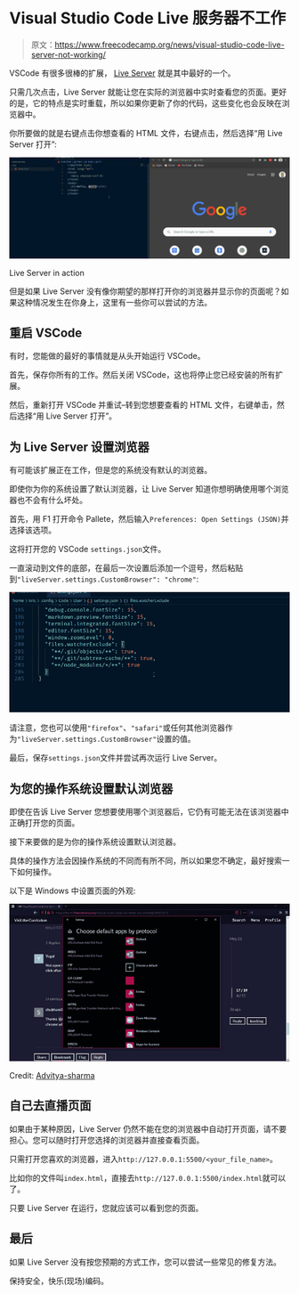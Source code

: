 # Visual Studio Code Live 服务器不工作

> 原文：<https://www.freecodecamp.org/news/visual-studio-code-live-server-not-working/>

VSCode 有很多很棒的扩展， [Live Server](https://marketplace.visualstudio.com/items?itemName=ritwickdey.LiveServer) 就是其中最好的一个。

只需几次点击，Live Server 就能让您在实际的浏览器中实时查看您的页面。更好的是，它的特点是实时重载，所以如果你更新了你的代码，这些变化也会反映在浏览器中。

你所要做的就是右键点击你想查看的 HTML 文件，右键点击，然后选择“用 Live Server 打开”:

![live-server-ex](img/782b65fc2cfd1eecb9f3d70ce18cbd7f.png)

Live Server in action

但是如果 Live Server 没有像你期望的那样打开你的浏览器并显示你的页面呢？如果这种情况发生在你身上，这里有一些你可以尝试的方法。

## 重启 VSCode

有时，您能做的最好的事情就是从头开始运行 VSCode。

首先，保存你所有的工作。然后关闭 VSCode，这也将停止您已经安装的所有扩展。

然后，重新打开 VSCode 并重试–转到您想要查看的 HTML 文件，右键单击，然后选择“用 Live Server 打开”。

## 为 Live Server 设置浏览器

有可能该扩展正在工作，但是您的系统没有默认的浏览器。

即使你为你的系统设置了默认浏览器，让 Live Server 知道你想明确使用哪个浏览器也不会有什么坏处。

首先，用 F1 打开命令 Pallete，然后输入`Preferences: Open Settings (JSON)`并选择该选项。

这将打开您的 VSCode `settings.json`文件。

一直滚动到文件的底部，在最后一次设置后添加一个逗号，然后粘贴到`"liveServer.settings.CustomBrowser": "chrome"`:

![settings-json](img/60e66d3ef6c46a476d41d6e3382595d8.png)

请注意，您也可以使用`"firefox"`、`"safari"`或任何其他浏览器作为`"liveServer.settings.CustomBrowser"`设置的值。

最后，保存`settings.json`文件并尝试再次运行 Live Server。

## 为您的操作系统设置默认浏览器

即使在告诉 Live Server 您想要使用哪个浏览器后，它仍有可能无法在该浏览器中正确打开您的页面。

接下来要做的是为你的操作系统设置默认浏览器。

具体的操作方法会因操作系统的不同而有所不同，所以如果您不确定，最好搜索一下如何操作。

以下是 Windows 中设置页面的外观:

![image-56](img/a8770f20744cb3a78c1a0ba1d6889926.png)

Credit: [Advitya-sharma](https://forum.freecodecamp.org/u/Advitya-sharma)

## 自己去直播页面

如果由于某种原因，Live Server 仍然不能在您的浏览器中自动打开页面，请不要担心。您可以随时打开您选择的浏览器并直接查看页面。

只需打开您喜欢的浏览器，进入`http://127.0.0.1:5500/<your_file_name>`。

比如你的文件叫`index.html`，直接去`http://127.0.0.1:5500/index.html`就可以了。

只要 Live Server 在运行，您就应该可以看到您的页面。

## 最后

如果 Live Server 没有按您预期的方式工作，您可以尝试一些常见的修复方法。

保持安全，快乐(现场)编码。